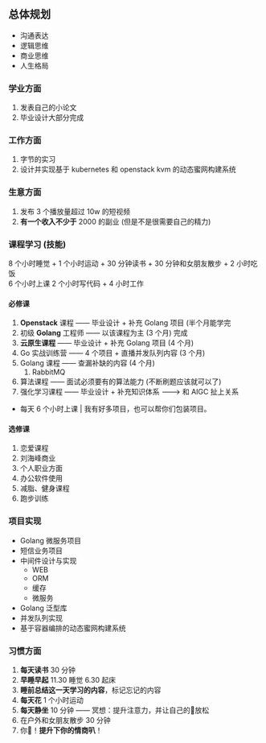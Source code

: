 ## 总体规划

- 沟通表达  
- 逻辑思维  
- 商业思维  
- 人生格局

### 学业方面

1. 发表自己的小论文
2. 毕业设计大部分完成

### 工作方面

1. 字节的实习
2. 设计并实现基于 kubernetes 和 openstack kvm 的动态蜜网构建系统

### 生意方面

1. 发布 3 个播放量超过 10w 的短视频
2. **有一个收入不少于** 2000 的副业 (但是不是很需要自己的精力)

### 课程学习 (技能)

8 个小时睡觉 + 1 个小时运动 + 30 分钟读书 + 30 分钟和女朋友散步 + 2 小时吃饭  
6 个小时上课 2 个小时写代码 + 4 小时工作

#### 必修课

1. **Openstack** 课程 —— 毕业设计 + 补充 Golang 项目 (半个月能学完
2. 初级 **Golang** 工程师 —— 以该课程为主 (3 个月) 完成
3. **云原生课程** —— 毕业设计 + 补充 Golang 项目 (4 个月)
4. Go 实战训练营 —— 4 个项目 + 直播并发队列内容 (3 个月)
5. Golang 课程 —— 查漏补缺的内容 (4 个月)
	1. RabbitMQ
6. 算法课程 —— 面试必须要有的算法能力 (不断刷题应该就可以了)
7. 强化学习课程 —— 毕业设计 + 补充知识体系 ---> 和 AIGC 扯上关系

- 每天 6 个小时上课 | 我有好多项目，也可以帮你们包装项目。

#### 选修课

1. 恋爱课程
2. 刘海峰商业
3. 个人职业方面
4. 办公软件使用
5. 减脂、健身课程
6. 跑步训练

### 项目实现

- Golang 微服务项目
- 短信业务项目
- 中间件设计与实现
	- WEB
	- ORM
	- 缓存
	- 微服务
- Golang 泛型库
- 并发队列实现
- 基于容器编排的动态蜜网构建系统

### 习惯方面

1. **每天读书** 30 分钟
2. **早睡早起** 11.30 睡觉 6.30 起床
3. **睡前总结这一天学习的内容**，标记忘记的内容
4. **每天花** 1 个小时运动
5. **每天静坐** 10 分钟 —— 冥想：提升注意力，并让自己的🧠放松
6. 在户外和女朋友散步 30 分钟
7. 你🦆！**提升下你的情商叭**！
